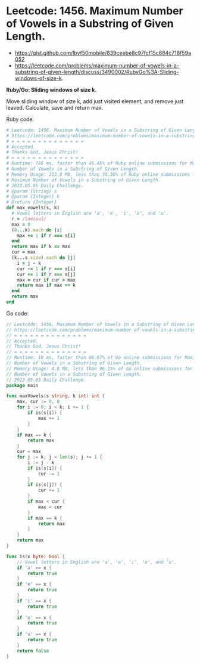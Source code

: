 # Leetcode: 1456. Maximum Number of Vowels in a Substring of Given Length.

- https://gist.github.com/lbvf50mobile/839ceebe8c97fcf15c884c718f59a052
- https://leetcode.com/problems/maximum-number-of-vowels-in-a-substring-of-given-length/discuss/3490002/RubyGo%3A-Sliding-windows-of-size-k.

**Ruby/Go: Sliding windows of size k.**

Move sliding window of size k, add just visited element, and remove just leaved.
Calculate, save and return max.

Ruby code:
```Ruby
# Leetcode: 1456. Maximum Number of Vowels in a Substring of Given Length.
# https://leetcode.com/problems/maximum-number-of-vowels-in-a-substring-of-given-length/
# = = = = = = = = = = = = = =
# Accepted.
# Thanks God, Jesus Christ!
# = = = = = = = = = = = = = =
# Runtime: 765 ms, faster than 45.45% of Ruby online submissions for Maximum
# Number of Vowels in a Substring of Given Length.
# Memory Usage: 213.8 MB, less than 36.36% of Ruby online submissions for
# Maximum Number of Vowels in a Substring of Given Length.
# 2023.05.05 Daily Challenge.
# @param {String} s
# @param {Integer} k
# @return {Integer}
def max_vowels(s, k)
  # Vowel letters in English are 'a', 'e', 'i', 'o', and 'u'.
  r = /[aeiou]/
  max = 0
  (0...k).each do |i|
    max += 1 if r === s[i]
  end
  return max if k == max
  cur = max
  (k...s.size).each do |j|
    i = j - k
    cur -= 1 if r === s[i]
    cur += 1 if r === s[j]
    max = cur if cur > max
    return max if max == k
  end
  return max
end
```

Go code:
```Go
// Leetcode: 1456. Maximum Number of Vowels in a Substring of Given Length.
// https://leetcode.com/problems/maximum-number-of-vowels-in-a-substring-of-given-length/
// = = = = = = = = = = = = = = 
// Accepted.
// Thanks God, Jesus Christ!
// = = = = = = = = = = = = = =
// Runtime: 10 ms, faster than 66.67% of Go online submissions for Maximum
// Number of Vowels in a Substring of Given Length.
// Memory Usage: 4.8 MB, less than 96.15% of Go online submissions for Maximum
// Number of Vowels in a Substring of Given Length.
// 2023.05.05 Daily Challenge.
package main

func maxVowels(s string, k int) int {
	max, cur := 0, 0
	for i := 0; i < k; i += 1 {
		if is(s[i]) {
			max += 1
		}
	}
	if max == k {
		return max
	}
	cur = max
	for j := k; j < len(s); j += 1 {
		i := j - k
		if is(s[i]) {
			cur -= 1
		}
		if is(s[j]) {
			cur += 1
		}
		if max < cur {
			max = cur
		}
		if max == k {
			return max
		}
	}
	return max
}

func is(x byte) bool {
	// Vowel letters in English are 'a', 'e', 'i', 'o', and 'u'.
	if 'a' == x {
		return true
	}
	if 'e' == x {
		return true
	}
	if 'i' == x {
		return true
	}
	if 'o' == x {
		return true
	}
	if 'u' == x {
		return true
	}
	return false
}
```
